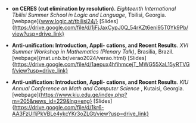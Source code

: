 - <strong>on CERES (cut elimination by resolution)</strong>. <em>Eighteenth International Tbilisi Summer School in Logic and Language</em>, Tbilisi, Georgia. [webpage]{www.logic.at/tbilisi24/} [Slides]{https://drive.google.com/file/d/1jFjJaxCypJ0Q_54rKZt6eni95T0Yk9Pb/view?usp=drive_link}

- <strong>Anti-unification: Introduction, Appli-
cations, and Recent Results</strong>. <em>XVI Summer Workshop in Mathematics  (Plenary Talk)</em>, Brasilia, Brazil. [webpage]{mat.unb.br/verao2024/verao.html} [Slides]{https://drive.google.com/file/d/1aepux4hfihmcejT_MWG55XaL15yRTVGf/view?usp=drive_link}

- <strong>Anti-unification: Introduction, Appli-
cations, and Recent Results</strong>. <em>KIU Annual Conference on Math and Computer Science </em>, Kutaisi, Georgia. [webpage]{https://www.kiu.edu.ge/index.php?m=205&news_id=229&lng=eng} [Slides]{https://drive.google.com/file/d/1kr6-AA3FzUI1jPkVBLe4ykcYKr3oZLGt/view?usp=drive_link}
